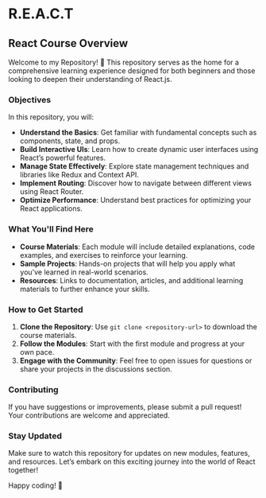# R.E.A.C.T

## React Course Overview

Welcome to my Repository! 🎉 This repository serves as the home for a comprehensive learning experience designed for both beginners and those looking to deepen their understanding of React.js. 

### Objectives

In this repository, you will:
- **Understand the Basics**: Get familiar with fundamental concepts such as components, state, and props.
- **Build Interactive UIs**: Learn how to create dynamic user interfaces using React’s powerful features.
- **Manage State Effectively**: Explore state management techniques and libraries like Redux and Context API.
- **Implement Routing**: Discover how to navigate between different views using React Router.
- **Optimize Performance**: Understand best practices for optimizing your React applications.

### What You'll Find Here

- **Course Materials**: Each module will include detailed explanations, code examples, and exercises to reinforce your learning.
- **Sample Projects**: Hands-on projects that will help you apply what you've learned in real-world scenarios.
- **Resources**: Links to documentation, articles, and additional learning materials to further enhance your skills.

### How to Get Started

1. **Clone the Repository**: Use `git clone <repository-url>` to download the course materials.
2. **Follow the Modules**: Start with the first module and progress at your own pace.
3. **Engage with the Community**: Feel free to open issues for questions or share your projects in the discussions section.

### Contributing

If you have suggestions or improvements, please submit a pull request! Your contributions are welcome and appreciated.

### Stay Updated

Make sure to watch this repository for updates on new modules, features, and resources. Let’s embark on this exciting journey into the world of React together!

Happy coding! 🚀
